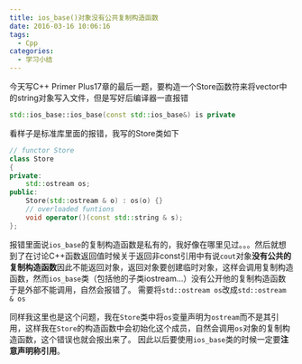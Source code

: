 ```yaml
---
title: ios_base()对象没有公共复制构造函数
date: 2016-03-16 10:06:16
tags:
  - Cpp
categories:
  - 学习小结
---
```

今天写C++ Primer Plus17章的最后一题，要构造一个Store函数符来将vector中的string对象写入文件，但是写好后编译器一直报错
``` Cpp
std::ios_base::ios_base(const std::ios_base&) is private
```
看样子是标准库里面的报错，我写的Store类如下
``` Cpp
// functor Store
class Store
{
private:
    std::ostream os;
public:
    Store(std::ostream & o) : os(o) {}
    // overloaded funtions
    void operator()(const std::string & s);
};
```
<!-- more -->

报错里面说`ios_base`的复制构造函数是私有的，我好像在哪里见过。。。然后就想到了在讨论C++函数返回值时候关于返回非const引用中有说`cout`对象**没有公共的复制构造函数**因此不能返回对象，返回对象要创建临时对象，这样会调用复制构造函数，然而`ios_base`类（包括他的子类iostream...）没有公开他的复制构造函数于是外部不能调用，自然会报错了。
需要将`std::ostream os`改成`std::ostream & os`

同样我这里也是这个问题，我在`Store`类中将`os`变量声明为`ostream`而不是其引用，这样我在`Store`的构造函数中会初始化这个成员，自然会调用`os`对象的复制构造函数，这个错误也就会报出来了。
因此以后要使用`ios_base`类的时候一定要**注意声明称引用**。
